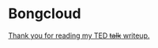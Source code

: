 # Bongcloud

<a href="https://lichess.org/analysis/rnbqkbnr/pppp1ppp/8/4p3/4P3/8/PPPPKPPP/RNBQ1BNR_b_kq_-_1_2?color=black#3">Thank you for reading my TED ~~talk~~ writeup.</a>
